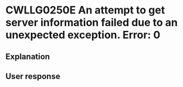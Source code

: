 # CWLLG0250E An attempt to get server information failed due to an unexpected exception.    Error: 0

## Explanation

## User response